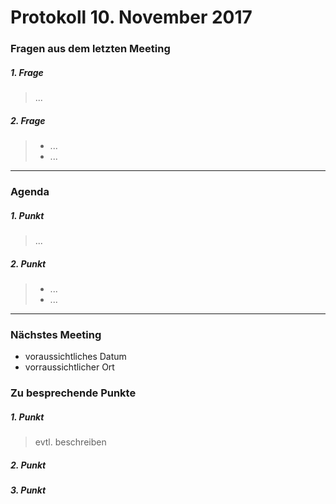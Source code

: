 # **Protokoll 10. November 2017**


### **Fragen aus dem letzten Meeting**

##### 1. Frage
> ...

##### 2. Frage
> * ...
> * ...

---------------

### **Agenda**

##### 1. Punkt
> ...

##### 2. Punkt
> * ...
> * ...

--------------

### **Nächstes Meeting**

* voraussichtliches Datum
* vorraussichtlicher Ort

### Zu besprechende Punkte

##### 1. Punkt
> evtl. beschreiben

##### 2. Punkt

##### 3. Punkt
